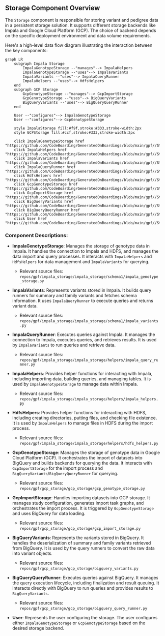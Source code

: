 ## Storage Component Overview

The `Storage` component is responsible for storing variant and pedigree data in a persistent storage solution. It supports different storage backends like Impala and Google Cloud Platform (GCP). The choice of backend depends on the specific deployment environment and data volume requirements.

Here's a high-level data flow diagram illustrating the interaction between the key components:

```mermaid
graph LR
    subgraph Impala Storage
        ImpalaGenotypeStorage --"manages"--> ImpalaHelpers
        ImpalaGenotypeStorage --"uses"--> ImpalaVariants
        ImpalaVariants --"uses"--> ImpalaQueryRunner
        ImpalaHelpers --"uses"--> HdfsHelpers
    end
    subgraph GCP Storage
        GcpGenotypeStorage --"manages"--> GcpImportStorage
        GcpGenotypeStorage --"uses"--> BigQueryVariants
        BigQueryVariants --"uses"--> BigQueryQueryRunner
    end

    User --"configures"--> ImpalaGenotypeStorage
    User --"configures"--> GcpGenotypeStorage

    style ImpalaStorage fill:#f9f,stroke:#333,stroke-width:2px
    style GCPStorage fill:#ccf,stroke:#333,stroke-width:2px

    click ImpalaGenotypeStorage href "https://github.com/CodeBoarding/GeneratedOnBoardings/blob/main/gpf//Storage.md"
    click ImpalaHelpers href "https://github.com/CodeBoarding/GeneratedOnBoardings/blob/main/gpf//Storage.md"
    click ImpalaVariants href "https://github.com/CodeBoarding/GeneratedOnBoardings/blob/main/gpf//Storage.md"
    click ImpalaQueryRunner href "https://github.com/CodeBoarding/GeneratedOnBoardings/blob/main/gpf//Storage.md"
    click HdfsHelpers href "https://github.com/CodeBoarding/GeneratedOnBoardings/blob/main/gpf//Storage.md"
    click GcpGenotypeStorage href "https://github.com/CodeBoarding/GeneratedOnBoardings/blob/main/gpf//Storage.md"
    click GcpImportStorage href "https://github.com/CodeBoarding/GeneratedOnBoardings/blob/main/gpf//Storage.md"
    click BigQueryVariants href "https://github.com/CodeBoarding/GeneratedOnBoardings/blob/main/gpf//Storage.md"
    click BigQueryQueryRunner href "https://github.com/CodeBoarding/GeneratedOnBoardings/blob/main/gpf//Storage.md"
    click User href "https://github.com/CodeBoarding/GeneratedOnBoardings/blob/main/gpf//Storage.md"

```

### Component Descriptions:

*   **ImpalaGenotypeStorage**: Manages the storage of genotype data in Impala. It handles the connection to Impala and HDFS, and manages the data import and query processes. It interacts with `ImpalaHelpers` and `HdfsHelpers` for data management and `ImpalaVariants` for querying.
    *   Relevant source files: `repos/gpf/impala_storage/impala_storage/schema1/impala_genotype_storage.py`

*   **ImpalaVariants**: Represents variants stored in Impala. It builds query runners for summary and family variants and fetches schema information. It uses `ImpalaQueryRunner` to execute queries and returns variant data.
    *   Relevant source files: `repos/gpf/impala_storage/impala_storage/schema1/impala_variants.py`

*   **ImpalaQueryRunner**: Executes queries against Impala. It manages the connection to Impala, executes queries, and retrieves results. It is used by `ImpalaVariants` to run queries and retrieve data.
    *   Relevant source files: `repos/gpf/impala_storage/impala_storage/helpers/impala_query_runner.py`

*   **ImpalaHelpers**: Provides helper functions for interacting with Impala, including importing data, building queries, and managing tables. It is used by `ImpalaGenotypeStorage` to manage data within Impala.
    *   Relevant source files: `repos/gpf/impala_storage/impala_storage/helpers/impala_helpers.py`

*   **HdfsHelpers**: Provides helper functions for interacting with HDFS, including creating directories, putting files, and checking file existence. It is used by `ImpalaHelpers` to manage files in HDFS during the import process.
    *   Relevant source files: `repos/gpf/impala_storage/impala_storage/helpers/hdfs_helpers.py`

*   **GcpGenotypeStorage**: Manages the storage of genotype data in Google Cloud Platform (GCP). It orchestrates the import of datasets into BigQuery and builds backends for querying the data. It interacts with `GcpImportStorage` for the import process and `BigQueryVariants`/`BigQueryQueryRunner` for querying.
    *   Relevant source files: `repos/gpf/gcp_storage/gcp_storage/gcp_genotype_storage.py`

*   **GcpImportStorage**: Handles importing datasets into GCP storage. It manages study configuration, generates import task graphs, and orchestrates the import process. It is triggered by `GcpGenotypeStorage` and uses BigQuery for data loading.
    *   Relevant source files: `repos/gpf/gcp_storage/gcp_storage/gcp_import_storage.py`

*   **BigQueryVariants**: Represents the variants stored in BigQuery. It handles the deserialization of summary and family variants retrieved from BigQuery. It is used by the query runners to convert the raw data into variant objects.
    *   Relevant source files: `repos/gpf/gcp_storage/gcp_storage/bigquery_variants.py`

*   **BigQueryQueryRunner**: Executes queries against BigQuery. It manages the query execution lifecycle, including finalization and result queuing. It interacts directly with BigQuery to run queries and provides results to `BigQueryVariants`.
    *   Relevant source files: `repos/gpf/gcp_storage/gcp_storage/bigquery_query_runner.py`

*   **User**: Represents the user configuring the storage. The user configures either `ImpalaGenotypeStorage` or `GcpGenotypeStorage` based on the desired storage backend.
```
